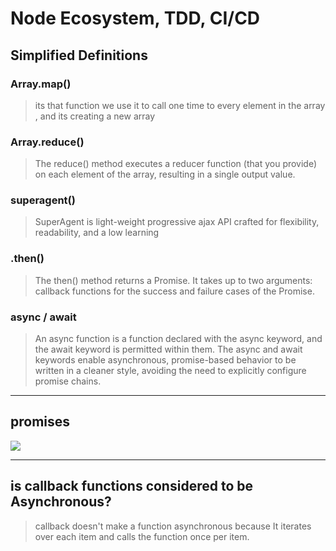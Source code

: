 # Node Ecosystem, TDD, CI/CD


## Simplified Definitions

### Array.map()

> its that function we use it to call one time to every element in the array , and its creating a new array 


### Array.reduce()

> The reduce() method executes a reducer function (that you provide) on each element of the array, resulting in a single output value.


### superagent()

> SuperAgent is light-weight progressive ajax API crafted for flexibility, readability, and a low learning 

### .then()
> The then() method returns a Promise. It takes up to two arguments: callback functions for the success and failure cases of the Promise.

### async / await

> An async function is a function declared with the async keyword, and the await keyword is permitted within them. The async and await keywords enable asynchronous, promise-based behavior to be written in a cleaner style, avoiding the need to explicitly configure promise chains.

<hr>

## promises 

![](https://1.bp.blogspot.com/-enABL0nGe_o/WVfnFP372ZI/AAAAAAAAAdI/DRyxjETrcQ07QxBQHbiT4FqkoOVrcb_OwCLcBGAs/s1600/Screen%2BShot%2B2017-07-01%2Bat%2B2.16.29%2BPM.png)

<hr>


## is callback functions considered to be Asynchronous?

>  callback doesn't make a function asynchronous because  It iterates over each item and calls the function once per item.